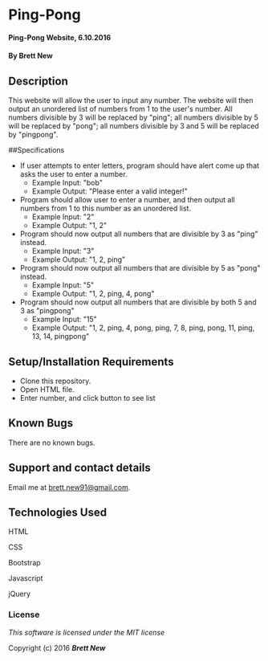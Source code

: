 # Ping-Pong

#### Ping-Pong Website, 6.10.2016

#### By Brett New

## Description

This website will allow the user to input any number. The website will then output an unordered list of numbers from 1 to the user's number. All numbers divisible by 3 will be replaced by "ping"; all numbers divisible by 5 will be replaced by "pong"; all numbers divisible by 3 and 5 will be replaced by "pingpong".
<!-- Put link to live site -->

##Specifications
- If user attempts to enter letters, program should have alert come up that asks the user to enter a number.
  - Example Input: "bob"
  - Example Output: "Please enter a valid integer!"
- Program should allow user to enter a number, and then output all numbers from 1 to this number as an unordered list.
  - Example Input: "2"
  - Example Output: "1, 2"
- Program should now output all numbers that are divisible by 3 as "ping" instead.
  - Example Input: "3"
  - Example Output: "1, 2, ping"
- Program should now output all numbers that are divisible by 5 as "pong" instead.
  - Example Input: "5"
  - Example Output: "1, 2, ping, 4, pong"
- Program should now output all numbers that are divisible by both 5 and 3 as "pingpong"
  - Example Input: "15"
  - Example Output: "1, 2, ping, 4, pong, ping, 7, 8, ping, pong, 11, ping, 13, 14, pingpong"

## Setup/Installation Requirements

- Clone this repository.
- Open HTML file.
- Enter number, and click button to see list

## Known Bugs

There are no known bugs.

## Support and contact details

Email me at brett.new91@gmail.com.

## Technologies Used

HTML

CSS

Bootstrap

Javascript

jQuery

### License

*This software is licensed under the MIT license*

Copyright (c) 2016 **_Brett New_**
